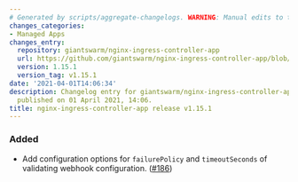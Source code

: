 ```yaml
---
# Generated by scripts/aggregate-changelogs. WARNING: Manual edits to this files will be overwritten.
changes_categories:
- Managed Apps
changes_entry:
  repository: giantswarm/nginx-ingress-controller-app
  url: https://github.com/giantswarm/nginx-ingress-controller-app/blob/master/CHANGELOG.md#1151---2021-04-01
  version: 1.15.1
  version_tag: v1.15.1
date: '2021-04-01T14:06:34'
description: Changelog entry for giantswarm/nginx-ingress-controller-app version 1.15.1,
  published on 01 April 2021, 14:06.
title: nginx-ingress-controller-app release v1.15.1
---
```


### Added
- Add configuration options for `failurePolicy` and `timeoutSeconds` of validating webhook configuration. ([#186](https://github.com/giantswarm/ingress-nginx-app/pull/186))
